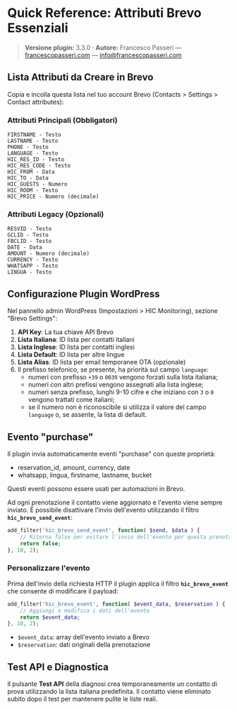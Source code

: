 # Quick Reference: Attributi Brevo Essenziali

> **Versione plugin:** 3.3.0 · **Autore:** Francesco Passeri — [francescopasseri.com](https://francescopasseri.com) — [info@francescopasseri.com](mailto:info@francescopasseri.com)


## Lista Attributi da Creare in Brevo

Copia e incolla questa lista nel tuo account Brevo (Contacts > Settings > Contact attributes):

### Attributi Principali (Obbligatori)
```
FIRSTNAME - Testo
LASTNAME - Testo
PHONE - Testo  
LANGUAGE - Testo
HIC_RES_ID - Testo
HIC_RES_CODE - Testo
HIC_FROM - Data
HIC_TO - Data
HIC_GUESTS - Numero
HIC_ROOM - Testo
HIC_PRICE - Numero (decimale)
```

### Attributi Legacy (Opzionali)
```
RESVID - Testo
GCLID - Testo
FBCLID - Testo
DATE - Data
AMOUNT - Numero (decimale)
CURRENCY - Testo
WHATSAPP - Testo
LINGUA - Testo
```

## Configurazione Plugin WordPress

Nel pannello admin WordPress (Impostazioni > HIC Monitoring), sezione "Brevo Settings":

1. **API Key**: La tua chiave API Brevo
2. **Lista Italiana**: ID lista per contatti italiani
3. **Lista Inglese**: ID lista per contatti inglesi
4. **Lista Default**: ID lista per altre lingue
5. **Lista Alias**: ID lista per email temporanee OTA (opzionale)
6. Il prefisso telefonico, se presente, ha priorità sul campo `language`:
   - numeri con prefisso `+39` o `0039` vengono forzati sulla lista italiana;
   - numeri con altri prefissi vengono assegnati alla lista inglese;
   - numeri senza prefisso, lunghi 9-10 cifre e che iniziano con `3` o `0` vengono trattati come italiani;
   - se il numero non è riconoscibile si utilizza il valore del campo `language` o, se assente, la lista di default.

## Evento "purchase"

Il plugin invia automaticamente eventi "purchase" con queste proprietà:
- reservation_id, amount, currency, date
- whatsapp, lingua, firstname, lastname, bucket

Questi eventi possono essere usati per automazioni in Brevo.

Ad ogni prenotazione il contatto viene aggiornato e l'evento viene sempre inviato. È possibile disattivare l'invio dell'evento utilizzando il filtro **`hic_brevo_send_event`**:

```php
add_filter('hic_brevo_send_event', function( $send, $data ) {
    // Ritorna false per evitare l'invio dell'evento per questa prenotazione
    return false;
}, 10, 2);
```

### Personalizzare l'evento

Prima dell'invio della richiesta HTTP il plugin applica il filtro **`hic_brevo_event`** che consente di modificare il payload:

```php
add_filter('hic_brevo_event', function( $event_data, $reservation ) {
    // Aggiungi o modifica i dati dell'evento
    return $event_data;
}, 10, 2);
```

- `$event_data`: array dell'evento inviato a Brevo
- `$reservation`: dati originali della prenotazione

## Test API e Diagnostica

Il pulsante **Test API** della diagnosi crea temporaneamente un contatto di prova
utilizzando la lista italiana predefinita. Il contatto viene eliminato subito dopo
il test per mantenere pulite le liste reali.
